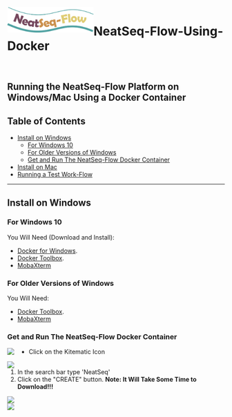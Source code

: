 
<img align="left" src="https://raw.githubusercontent.com/levinbgu/NeatSeq-Flow_Docker/master/logo.png" width="200">

NeatSeq-Flow-Using-Docker
===============================

&nbsp;  


## Running the NeatSeq-Flow Platform on Windows/Mac Using a Docker Container

## Table of Contents    
- [Install on Windows](#install-on-windows)
  - [For Windows 10](#for-windows-10)
  - [For Older Versions of Windows](#for-older-versions-of-windows)
  - [Get and Run The NeatSeq-Flow Docker Container](#get-and-run-the-neatseq-flow-docker-container)
- [Install on Mac](#install-on-mac)
- [Running a Test Work-Flow](#running-a-test-work-flow)

***

## Install on Windows
  ### For Windows 10
  
  You Will Need (Download and Install):
    
  - [Docker for Windows](https://hub.docker.com/editions/community/docker-ce-desktop-windows). 
  - [Docker Toolbox](https://docs.docker.com/toolbox/toolbox_install_windows/).
  - [MobaXterm](https://mobaxterm.mobatek.net/download.html)

  ### For Older Versions of Windows
  
  You Will Need:
    
  - [Docker Toolbox](https://docs.docker.com/toolbox/toolbox_install_windows/).
  - [MobaXterm](https://mobaxterm.mobatek.net/download.html)
      
  ### Get and Run The NeatSeq-Flow Docker Container 
  
  <img align="left" src="https://raw.githubusercontent.com/levinbgu/NeatSeq-Flow_Docker/master/doc/Kitematic.png" width="50">
    
  - Click on the Kitematic Icon

  <img align="left" src="https://raw.githubusercontent.com/levinbgu/NeatSeq-Flow_Docker/master/doc/Get_Container.png" width="650">

  1. In the search bar type 'NeatSeq'
  2. Click on the "CREATE" button.
  **Note: It Will Take Some Time to Download!!!** 

  <img align="left" src="https://raw.githubusercontent.com/levinbgu/NeatSeq-Flow_Docker/master/doc/Download_Container.png" width="650">

  <img align="left" src="https://raw.githubusercontent.com/levinbgu/NeatSeq-Flow_Docker/master/doc/Container_Running.png" width="650">

  
  